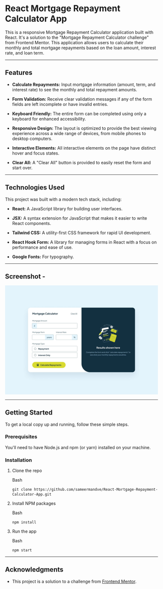 # React Mortgage Repayment Calculator App

This is a responsive Mortgage Repayment Calculator application built with React. It's a solution to the "Mortgage Repayment Calculator challenge" from Frontend Mentor. This application allows users to calculate their monthly and total mortgage repayments based on the loan amount, interest rate, and loan term.

* * *

## Features

*   **Calculate Repayments:** Input mortgage information (amount, term, and interest rate) to see the monthly and total repayment amounts.
    
*   **Form Validation:** Receive clear validation messages if any of the form fields are left incomplete or have invalid entries.
    
*   **Keyboard Friendly:** The entire form can be completed using only a keyboard for enhanced accessibility.
    
*   **Responsive Design:** The layout is optimized to provide the best viewing experience across a wide range of devices, from mobile phones to desktop computers.
    
*   **Interactive Elements:** All interactive elements on the page have distinct hover and focus states.
    
*   **Clear All:** A "Clear All" button is provided to easily reset the form and start over.
    

* * *

## Technologies Used

This project was built with a modern tech stack, including:

*   **React:** A JavaScript library for building user interfaces.
    
*   **JSX:** A syntax extension for JavaScript that makes it easier to write React components.
    
*   **Tailwind CSS:** A utility-first CSS framework for rapid UI development.
    
*   **React Hook Form:** A library for managing forms in React with a focus on performance and ease of use.
    
*   **Google Fonts:** For typography.
    

* * *

## Screenshot -

![](./src/assets/design/desktop-design-empty.jpg)


* * *

## Getting Started

To get a local copy up and running, follow these simple steps.

### Prerequisites

You'll need to have Node.js and npm (or yarn) installed on your machine.

### Installation

1.  Clone the repo
    
    Bash
    
        git clone https://github.com/sameermandve/React-Mortgage-Repayment-Calculator-App.git
    
2.  Install NPM packages
    
    Bash
    
        npm install
    
3.  Run the app
    
    Bash
    
        npm start
    

* * *

## Acknowledgments

*   This project is a solution to a challenge from [Frontend Mentor](https://www.frontendmentor.io/).
